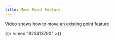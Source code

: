 ```yaml
---
title: Move Point Feature
---
```


Video shows how to move an existing point feature

{{< vimeo "923413790" >}}
